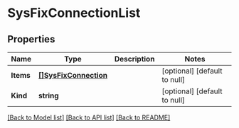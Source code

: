 # SysFixConnectionList

## Properties
Name | Type | Description | Notes
------------ | ------------- | ------------- | -------------
**Items** | [**[]SysFixConnection**](sys_fixConnection.md) |  | [optional] [default to null]
**Kind** | **string** |  | [optional] [default to null]

[[Back to Model list]](../README.md#documentation-for-models) [[Back to API list]](../README.md#documentation-for-api-endpoints) [[Back to README]](../README.md)


